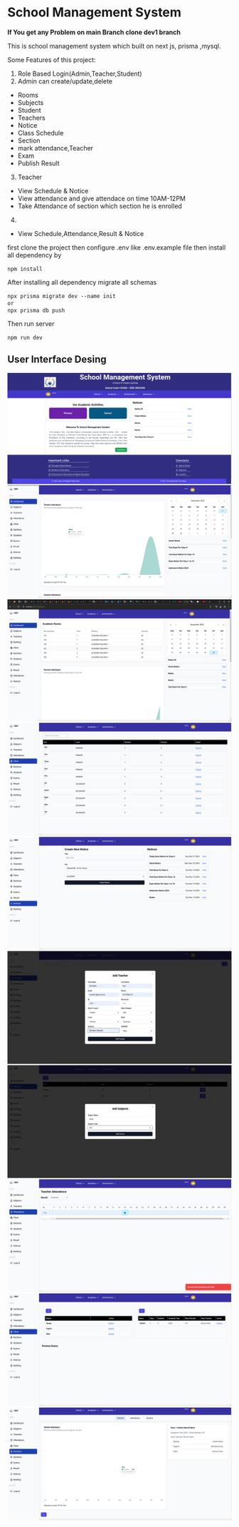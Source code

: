 # School Management System

**If You get any Problem on main Branch clone dev1 branch**

This is school management system which built on next js, prisma ,mysql.

Some Features of this project:

1. Role Based Login(Admin,Teacher,Student)
2. Admin can create/update,delete

- Rooms
- Subjects
- Student
- Teachers
- Notice
- Class Schedule
- Section
- mark attendance,Teacher
- Exam
- Publish Result

3. Teacher

- View Schedule & Notice
- View attendance and give attendace on time 10AM-12PM
- Take Attendance of section which section he is enrolled

4.

- View Schedule,Attendance,Result & Notice

first clone the project then configure .env like .env.example file then install all dependency by

```
npm install
```

After installing all dependency migrate all schemas

```
npx prisma migrate dev --name init
or
npx prisma db push
```

Then run server

```
npm run dev
```

## User Interface Desing

<div>
<img src="./imgs/1.png">
<img src="./imgs/2.png">
</div>

<div>
<img src="./imgs/3.png">
<img src="./imgs/4.png">
</div>
<div>
<img src="./imgs/5.png">
<img src="./imgs/6.png">
</div>

<div>
<img src="./imgs/7.png">
<img src="./imgs/8.png">
</div>

<div>
<img src="./imgs/9.png">
<img src="./imgs/10.png">
</div>
